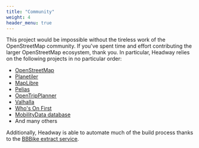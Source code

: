 ```yaml
---
title: "Community"
weight: 4
header_menu: true
---
```


This project would be impossible without the tireless work of the OpenStreetMap community. If you've spent time and effort contributing the larger OpenStreetMap ecosystem, thank you. In particular, Headway relies on the following projects in no particular order:

* [OpenStreetMap](https://www.openstreetmap.org/about)
* [Planetiler](https://github.com/onthegomap/planetiler)
* [MapLibre](https://maplibre.org/)
* [Pelias](https://www.pelias.io/)
* [OpenTripPlanner](https://www.opentripplanner.org/)
* [Valhalla](https://github.com/valhalla)
* [Who's On First](https://www.whosonfirst.org/)
* [MobilityData database](https://database.mobilitydata.org/)
* And many others

Additionally, Headway is able to automate much of the build process thanks to the [BBBike extract service](https://extract.bbbike.org/).
